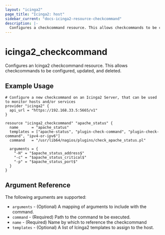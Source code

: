 ```yaml
---
layout: "icinga2"
page_title: "Icinga2: host"
sidebar_current: "docs-icinga2-resource-checkcommand"
description: |-
  Configures a checkcommand resource. This allows checkcommands to be configured, updated and deleted.
---
```


# icinga2\_checkcommand

Configures an Icinga2 checkcommand resource. This allows checkcommands to be configured, updated,
and deleted.

## Example Usage

```
# Configure a new checkcommand on an Icinga2 Server, that can be used to monitor hosts and/or services
provider "icinga2" {
  api_url = "https://192.168.33.5:5665/v1"
}

resource "icinga2_checkcommand" "apache_status" {
  name      = "apache_status"
  templates = ["apache-status", "plugin-check-command", "plugin-check-command", "ipv4-or-ipv6"]
  command   = "/usr/lib64/nagios/plugins/check_apache_status.pl"

  arguments = {
    "-H" = "$apache_status_address$"
    "-c" = "$apache_status_critical$"
    "-p" = "$apache_status_port$"
  }
}
```

## Argument Reference

The following arguments are supported:

* `arguments` - (Optional) A mapping of arguments to include with the command.
* `command` - (Required) Path to the command te be executed.
* `name` - (Required) Name by which to reference the checkcommand
* `templates` - (Optional) A list of Icinga2 templates to assign to the host.
